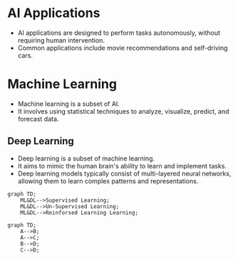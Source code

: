 # AI Applications

- AI applications are designed to perform tasks autonomously, without requiring human intervention.
- Common applications include movie recommendations and self-driving cars.

# Machine Learning

- Machine learning is a subset of AI.
- It involves using statistical techniques to analyze, visualize, predict, and forecast data.

## Deep Learning

- Deep learning is a subset of machine learning.
- It aims to mimic the human brain's ability to learn and implement tasks.
- Deep learning models typically consist of multi-layered neural networks, allowing them to learn complex patterns and representations.

```mermaid
graph TD;
    ML&DL-->Supervised Learning;
    ML&DL-->Un-Supervised Learning;
    ML&DL-->Reinforsed Learning Learning;
```

```mermaid
graph TD;
    A-->B;
    A-->C;
    B-->D;
    C-->D;
```
